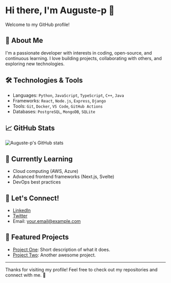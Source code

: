 # Hi there, I'm Auguste-p 👋

Welcome to my GitHub profile!

## 🚀 About Me
I'm a passionate developer with interests in coding, open-source, and continuous learning. I love building projects, collaborating with others, and exploring new technologies.

## 🛠️ Technologies & Tools
- Languages: `Python`, `JavaScript`, `TypeScript`, `C++`, `Java`
- Frameworks: `React`, `Node.js`, `Express`, `Django`
- Tools: `Git`, `Docker`, `VS Code`, `GitHub Actions`
- Databases: `PostgreSQL`, `MongoDB`, `SQLite`

## 📈 GitHub Stats
![Auguste-p's GitHub stats](https://github-readme-stats.vercel.app/api?username=Auguste-p&show_icons=true&theme=default)

## 🌱 Currently Learning
- Cloud computing (AWS, Azure)
- Advanced frontend frameworks (Next.js, Svelte)
- DevOps best practices

## 💬 Let's Connect!
- [LinkedIn](https://www.linkedin.com/in/your-linkedin-username/)
- [Twitter](https://twitter.com/your-twitter-handle)
- Email: your.email@example.com

## 📂 Featured Projects
- [Project One](https://github.com/Auguste-p/project-one): Short description of what it does.
- [Project Two](https://github.com/Auguste-p/project-two): Another awesome project.

---

Thanks for visiting my profile! Feel free to check out my repositories and connect with me. 🚀
